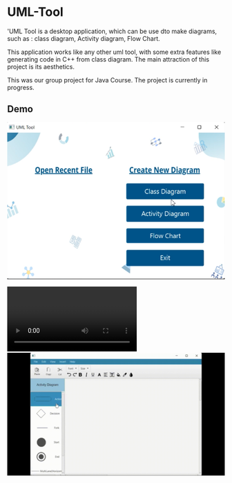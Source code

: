 # UML-Tool

'UML Tool is a desktop application, which can be use dto make diagrams, such as : class diagram, Activity diagram, Flow Chart.

This application works like any other uml tool, with some extra features like generating code in C++ from class diagram. The main attraction of this project is its aesthetics.

This was our group project for Java Course.
The project is currently in progress.

## Demo

![screenshot](https://github.com/FarzanaChowdhury/UML-Tool/blob/master/Demo/UML_TOOL_ss.png)

![Demovideo](https://github.com/FarzanaChowdhury/UML-Tool/blob/master/Demo/umldemo.mp4)
![Demogif](https://github.com/FarzanaChowdhury/UML-Tool/blob/master/Demo/umldemo.gif)
